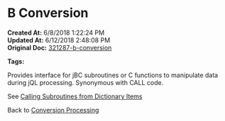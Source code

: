 #  B Conversion 

**Created At:** 6/8/2018 1:22:24 PM  
**Updated At:** 6/12/2018 2:48:08 PM  
**Original Doc:** [321287-b-conversion](https://docs.jbase.com/46351-conversion-processing/321287-b-conversion)  

**Tags:**
<badge text='dictionary' vertical='middle' />
<badge text='jql' vertical='middle' />
<badge text='subroutines' vertical='middle' />

Provides interface for jBC subroutines or C functions to manipulate data during jQL processing. Synonymous with CALL code.



See [Calling Subroutines from Dictionary Items](317985-calling-subroutine-from-dictionary-items)

Back to [Conversion Processing](conversion-processing)




